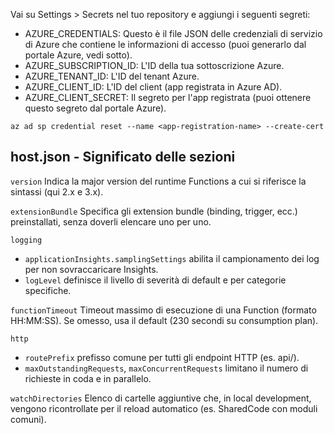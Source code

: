 Vai su Settings > Secrets nel tuo repository e aggiungi i seguenti segreti:

- AZURE_CREDENTIALS: Questo è il file JSON delle credenziali di servizio di Azure che contiene le informazioni di accesso (puoi generarlo dal portale Azure, vedi sotto).
- AZURE_SUBSCRIPTION_ID: L'ID della tua sottoscrizione Azure.
- AZURE_TENANT_ID: L'ID del tenant Azure.
- AZURE_CLIENT_ID: L'ID del client (app registrata in Azure AD).
- AZURE_CLIENT_SECRET: Il segreto per l'app registrata (puoi ottenere questo segreto dal portale Azure).

`az ad sp credential reset --name <app-registration-name> --create-cert`

## host.json - Significato delle sezioni

`version`
Indica la major version del runtime Functions a cui si riferisce la sintassi (qui 2.x e 3.x).

`extensionBundle`
Specifica gli extension bundle (binding, trigger, ecc.) preinstallati, senza doverli elencare uno per uno.

`logging`

- `applicationInsights.samplingSettings` abilita il campionamento dei log per non sovraccaricare Insights.
- `logLevel` definisce il livello di severità di default e per categorie specifiche.

`functionTimeout`
Timeout massimo di esecuzione di una Function (formato HH:MM:SS). Se omesso, usa il default (230 secondi su consumption plan).

`http`

- `routePrefix` prefisso comune per tutti gli endpoint HTTP (es. api/).
- `maxOutstandingRequests`, `maxConcurrentRequests` limitano il numero di richieste in coda e in parallelo.

`watchDirectories`
Elenco di cartelle aggiuntive che, in local development, vengono ricontrollate per il reload automatico (es. SharedCode con moduli comuni).
